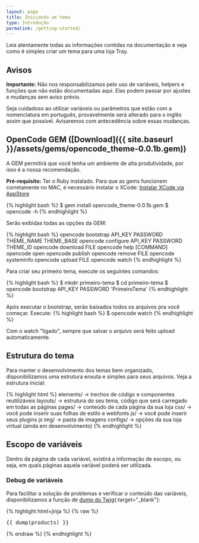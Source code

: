 ```yaml
---
layout: page
title: Iniciando um tema
type: Introdução
permalink: /getting-started/
---
```


Leia atentamente todas as informações contidas na documentação e veja como é simples criar um tema para uma loja Tray.

## Avisos

**Importante:** Não nos responsabilizamos pelo uso de variáveis, helpers e funções que não estão documentadas aqui. Elas podem passar por ajustes e mudanças sem aviso prévio.

Seja cuidadoso ao utilizar variáveis ou parâmetros que estão com a nomenclatura em português, provavelmente será alterado para o inglês assim que possível. Avisaremos com antecedência sobre essas mudanças.

## OpenCode GEM ([Download]({{ site.baseurl }}/assets/gems/opencode_theme-0.0.1b.gem))

A GEM permitirá que você tenha um ambiente de alta produtividade, por isso é a nossa recomendação.

**Pré-requisito:** Ter o Ruby instalado.
Para que as gems funcionem corretamente no MAC, é necessário instalar o XCode: [Instalar XCode via AppStore](https://itunes.apple.com/us/app/xcode/id497799835?ls=1&mt=12)

{% highlight bash %}
$ gem install opencode_theme-0.0.1b.gem
$ opencode -h
{% endhighlight %}

Serão exibidas todas as opções da GEM:

{% highlight bash %}
opencode bootstrap API_KEY PASSWORD THEME_NAME THEME_BASE
opencode configure API_KEY PASSWORD THEME_ID
opencode download FILE
opencode help [COMMAND]
opencode open
opencode publish
opencode remove FILE
opencode systeminfo
opencode upload FILE
opencode watch
{% endhighlight %}

Para criar seu primeiro tema, execute os seguintes comandos:

{% highlight bash %}
$ mkdir primeiro-tema
$ cd primeiro-tema
$ opencode bootstrap API_KEY PASSWORD 'PrimeiroTema'
{% endhighlight %}

Após executar o bootstrap, serão baixados todos os arquivos pra você começar.
Execute: 
{% highlight bash %}
$ opencode watch
{% endhighlight %}

Com o watch "ligado", sempre que salvar o arquivo será feito upload automaticamente.

## Estrutura do tema
Para manter o desenvolvimento dos temas bem organizado, disponibilizamos uma estrutura enxuta e simples para seus arquivos. Veja a estrutura inicial:

{% highlight html %}
elements/ -> trechos de código e componentes reutilizáveis
layouts/  -> estrutura do seu tema, código que será carregado em todas as páginas
pages/    -> conteúdo de cada página da sua loja
css/      -> você pode inserir suas folhas de estilo e webfonts
js/       -> você pode inserir seus plugins js
img/      -> pasta de imagens
configs/  -> opções da sua loja virtual (ainda em desenvolvimento)
{% endhighlight %}

## Escopo de variáveis
Dentro da página de cada variável, existirá a informação de escopo, ou seja, em quais páginas aquela variável poderá ser utilizada.

### Debug de variáveis
Para facilitar a solução de problemas e verificar o conteúdo das variáveis, disponibilizamos a função de [dump do Twig](http://twig.sensiolabs.org/doc/functions/dump.html){:target="_blank"}:

{% highlight html+jinja %}
{% raw %}

<pre>{{ dump(products) }}</pre>

{% endraw %}
{% endhighlight %}
